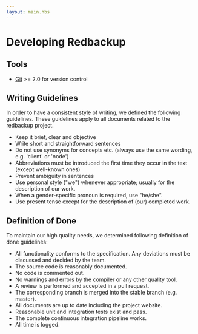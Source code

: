 ```yaml
---
layout: main.hbs
---
```

# Developing Redbackup

## Tools

- [Git](https://git-scm.com/) >= 2.0 for version control

## Writing Guidelines
In order to have a consistent style of writing, we defined the following guidelines. These guidelines apply to all documents related to the redbackup project.

- Keep it brief, clear and objective
- Write short and straightforward sentences
- Do not use synonyms for concepts etc. (always use the same wording, e.g. 'client' or 'node')
- Abbreviations must be introduced the first time they occur in the text (except well-known ones)
- Prevent ambiguity in sentences
- Use personal style ("we") whenever appropriate; usually for the description of our work.
- When a gender-specific pronoun is required, use "he/she".
- Use present tense except for the description of (our) completed work.

## Definition of Done
To maintain our high quality needs, we determined following definition of done guidelines:

- All functionality conforms to the specification. Any deviations must be discussed and decided by the team.
- The source code is reasonably documented.
- No code is commented out.
- No warnings and errors by the compiler or any other quality tool.
- A review is performed and accepted in a pull request.
- The corresponding branch is merged into the stable branch (e.g. master).
- All documents are up to date including the project website.
- Reasonable unit and integration tests exist and pass.
- The complete continuous integration pipeline works.
- All time is logged.
